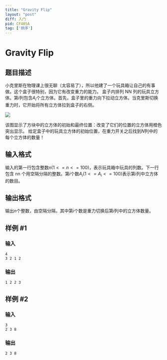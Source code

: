 ```yaml
---
title: "Gravity Flip"
layout: "post"
diff: 入门
pid: CF405A
tag: ['排序']
---
```


# Gravity Flip

## 题目描述

小克里斯在物理课上很无聊（太容易了），所以他建了一个玩具箱让自己的有事做。这个盒子很特别，因为它有改变重力的能力。 盒子内排列 NN 列的玩具立方体。第$i$列包含$A_i$个立方体。首先，盒子里的重力向下拉动立方体。当克里斯切换重力时，它开始将所有立方体拉到盒子的右侧。

![](https://cdn.luogu.org/upload/vjudge_pic/CF405A/f9e5056d82c9422148cc319b310a47b3094fcd5f.png)

该图显示了方块中的立方体的初始和最终位置：改变了它们的位置的立方体用橙色突出显示。 给定盒子中的玩具立方体的初始位置，在重力开关之后找到$N$列中的每个立方体的数量！

## 输入格式

输入的第一行包含整数$n(1<=n<=100)$，表示玩具箱中玩具的列数。下一行包含 nn 个用空隔分隔的整数。第$i$个数$A_i(1<=A_i<=100)$表示第i列中立方体的数目。

## 输出格式

输出$n$个整数，由空隔分隔，其中第$i$个数是重力切换后第$i$列中的立方体数量。

## 样例 #1

### 输入

```
4
3 2 1 2

```

### 输出

```
1 2 2 3 

```

## 样例 #2

### 输入

```
3
2 3 8

```

### 输出

```
2 3 8 

```

